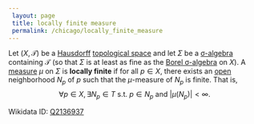 ```yaml
---
 layout: page
 title: locally finite measure
 permalink: /chicago/locally_finite_measure
---
```

Let $(X,\mathcal T)$ be a [Hausdorff](https://mathgloss.github.io/MathGloss/chicago/Hausdorff) [topological space](https://mathgloss.github.io/MathGloss/chicago/topological_space) and let $\Sigma$ be a [σ-algebra](https://mathgloss.github.io/MathGloss/chicago/σ-algebra)  containing $\mathcal T$ (so that $\Sigma$ is at least as fine as the [Borel σ-algebra](https://mathgloss.github.io/MathGloss/chicago/Borel_σ-algebra) on $X$). A [measure](https://mathgloss.github.io/MathGloss/chicago/measure_space) $\mu$ on $\Sigma$ is **locally finite** if for all $p \in X$, there exists an [open](https://mathgloss.github.io/MathGloss/chicago/open) neighborhood $N_p$ of $p$ such that the $\mu$-measure of $N_p$ is finite. That is, $$\forall p \in X, \exists N_p \in T \text{ s.t. } p \in N_p \text{ and } {\vert}\mu(N_p){\vert} < \infty.$$

Wikidata ID: [Q2136937](https://www.wikidata.org/wiki/Q2136937)